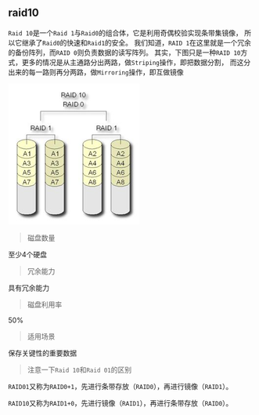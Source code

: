 ## raid10

`Raid 10`是一个`Raid 1`与`Raid0`的组合体，它是利用奇偶校验实现条带集镜像，
所以它继承了`Raid0`的快速和`Raid1`的安全。
我们知道，`RAID 1`在这里就是一个冗余的备份阵列，而`RAID 0`则负责数据的读写阵列。
其实，下图只是一种`RAID 10`方式，更多的情况是从主通路分出两路，做`Striping`操作，即把数据分割，
而这分出来的每一路则再分两路，做`Mirroring`操作，即互做镜像

![](images/raid10.jpg)

> 磁盘数量

至少4个硬盘

> 冗余能力

具有冗余能力

> 磁盘利用率

50%

> 适用场景

保存关键性的重要数据

> 注意一下`Raid 10`和`Raid 01`的区别

`RAID01`又称为`RAID0+1`，先进行条带存放（`RAID0`），再进行镜像（`RAID1`）。

`RAID10`又称为`RAID1+0`，先进行镜像（`RAID1`），再进行条带存放（`RAID0`）。